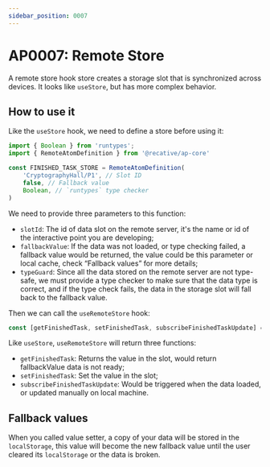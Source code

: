 ```yaml
---
sidebar_position: 0007
---
```


# AP0007: Remote Store

A remote store hook store creates a storage slot that is synchronized across devices.
It looks like `useStore`, but has more complex behavior.

## How to use it

Like the `useStore` hook, we need to define a store before using it:

```ts
import { Boolean } from 'runtypes';
import { RemoteAtomDefinition } from '@recative/ap-core'

const FINISHED_TASK_STORE = RemoteAtomDefinition(
    'CryptographyHall/P1', // Slot ID
    false, // Fallback value
    Boolean, // `runtypes` type checker
)
```

We need to provide three parameters to this function:
* `slotId`: The id of data slot on the remote server, it's the name or id of the 
   interactive point you are developing;
* `fallbackValue`: If the data was not loaded, or type checking failed, a fallback value
   would be returned, the value could be this parameter or local cache, check 
   “Fallback values” for more details;
* `typeGuard`: Since all the data stored on the remote server are not type-safe, we must
   provide a type checker to make sure that the data type is correct, and if the type 
   check fails, the data in the storage slot will fall back to the fallback value.

Then we can call the `useRemoteStore` hook:

```ts
const [getFinishedTask, setFinishedTask, subscribeFinishedTaskUpdate] = useRemoteStore(FINISHED_TASK_STORE)
```

Like `useStore`, `useRemoteStore` will return three functions:
* `getFinishedTask`: Returns the value in the slot, would return fallbackValue data is
  not ready;
* `setFinishedTask`: Set the value in the slot;
* `subscribeFinishedTaskUpdate`: Would be triggered when the data loaded, or updated 
  manually on local machine.

## Fallback values

When you called value setter, a copy of your data will be stored in the `localStorage`, 
this value will become the new fallback value until the user cleared its `localStorage` 
or the data is broken.
